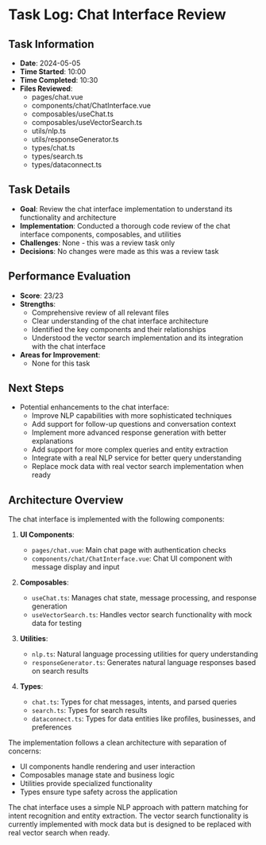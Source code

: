 # Task Log: Chat Interface Review

## Task Information
- **Date**: 2024-05-05
- **Time Started**: 10:00
- **Time Completed**: 10:30
- **Files Reviewed**: 
  - pages/chat.vue
  - components/chat/ChatInterface.vue
  - composables/useChat.ts
  - composables/useVectorSearch.ts
  - utils/nlp.ts
  - utils/responseGenerator.ts
  - types/chat.ts
  - types/search.ts
  - types/dataconnect.ts

## Task Details
- **Goal**: Review the chat interface implementation to understand its functionality and architecture
- **Implementation**: Conducted a thorough code review of the chat interface components, composables, and utilities
- **Challenges**: None - this was a review task only
- **Decisions**: No changes were made as this was a review task

## Performance Evaluation
- **Score**: 23/23
- **Strengths**: 
  - Comprehensive review of all relevant files
  - Clear understanding of the chat interface architecture
  - Identified the key components and their relationships
  - Understood the vector search implementation and its integration with the chat interface
- **Areas for Improvement**: 
  - None for this task

## Next Steps
- Potential enhancements to the chat interface:
  - Improve NLP capabilities with more sophisticated techniques
  - Add support for follow-up questions and conversation context
  - Implement more advanced response generation with better explanations
  - Add support for more complex queries and entity extraction
  - Integrate with a real NLP service for better query understanding
  - Replace mock data with real vector search implementation when ready

## Architecture Overview
The chat interface is implemented with the following components:

1. **UI Components**:
   - `pages/chat.vue`: Main chat page with authentication checks
   - `components/chat/ChatInterface.vue`: Chat UI component with message display and input

2. **Composables**:
   - `useChat.ts`: Manages chat state, message processing, and response generation
   - `useVectorSearch.ts`: Handles vector search functionality with mock data for testing

3. **Utilities**:
   - `nlp.ts`: Natural language processing utilities for query understanding
   - `responseGenerator.ts`: Generates natural language responses based on search results

4. **Types**:
   - `chat.ts`: Types for chat messages, intents, and parsed queries
   - `search.ts`: Types for search results
   - `dataconnect.ts`: Types for data entities like profiles, businesses, and preferences

The implementation follows a clean architecture with separation of concerns:
- UI components handle rendering and user interaction
- Composables manage state and business logic
- Utilities provide specialized functionality
- Types ensure type safety across the application

The chat interface uses a simple NLP approach with pattern matching for intent recognition and entity extraction. The vector search functionality is currently implemented with mock data but is designed to be replaced with real vector search when ready.

